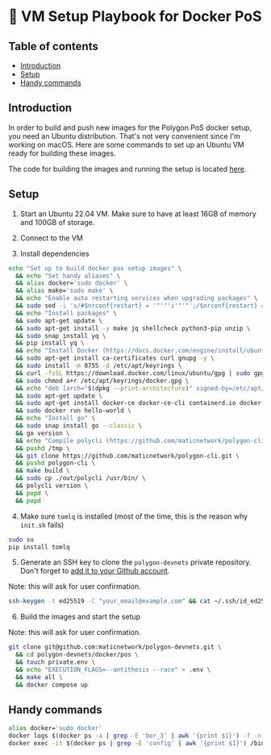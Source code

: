 # 🐳 VM Setup Playbook for Docker PoS

## Table of contents

- [Introduction](#introduction)
- [Setup](#setup)
- [Handy commands](#handy-commands)

## Introduction

In order to build and push new images for the Polygon PoS docker setup, you need an Ubuntu distribution. That's not very convenient since I'm working on macOS. Here are some commands to set up an Ubuntu VM ready for building these images.

The code for building the images and running the setup is located [here](https://github.com/maticnetwork/polygon-devnets/tree/dc43ac13f6fefa8fdaa82574df98727c4ff4b429/docker/pos).

## Setup

1. Start an Ubuntu 22.04 VM. Make sure to have at least 16GB of memory and 100GB of storage.

2. Connect to the VM

3. Install dependencies

```sh
echo "Set up to build docker pos setup images" \
  && echo "Set handy aliases" \
  && alias docker='sudo docker' \
  && alias make='sudo make' \
  && echo "Enable auto restarting services when upgrading packages" \
  && sudo sed -i 's/#$nrconf{restart} = '"'"'i'"'"';/$nrconf{restart} = '"'"'a'"'"';/g' /etc/needrestart/needrestart.conf \
  && echo "Install packages" \
  && sudo apt-get update \
  && sudo apt-get install -y make jq shellcheck python3-pip unzip \
  && sudo snap install yq \
  && pip install yq \
  && echo "Install Docker (https://docs.docker.com/engine/install/ubuntu/)" \
  && sudo apt-get install ca-certificates curl gnupg -y \
  && sudo install -m 0755 -d /etc/apt/keyrings \
  && curl -fsSL https://download.docker.com/linux/ubuntu/gpg | sudo gpg --dearmor -o /etc/apt/keyrings/docker.gpg \
  && sudo chmod a+r /etc/apt/keyrings/docker.gpg \
  && echo "deb [arch="$(dpkg --print-architecture)" signed-by=/etc/apt/keyrings/docker.gpg] https://download.docker.com/linux/ubuntu "$(. /etc/os-release && echo "$VERSION_CODENAME")" stable" | sudo tee /etc/apt/sources.list.d/docker.list > /dev/null \
  && sudo apt-get update \
  && sudo apt-get install docker-ce docker-ce-cli containerd.io docker-buildx-plugin docker-compose-plugin -y \
  && sudo docker run hello-world \
  && echo "Install go" \
  && sudo snap install go --classic \
  && go version \
  && echo "Compile polycli (https://github.com/maticnetwork/polygon-cli)" \
  && pushd /tmp \
  && git clone https://github.com/maticnetwork/polygon-cli.git \
  && pushd polygon-cli \
  && make build \
  && sudo cp ./out/polycli /usr/bin/ \
  && polycli version \
  && popd \
  && popd
```

4. Make sure `tomlq` is installed (most of the time, this is the reason why `init.sh` fails)

```sh
sudo su
pip install tomlq
```

5. Generate an SSH key to clone the `polygon-devnets` private repository. Don't forget to [add it to your Github account](https://github.com/settings/ssh/new).

Note: this will ask for user confirmation.

```sh
ssh-keygen -t ed25519 -C "your_email@example.com" && cat ~/.ssh/id_ed25519.pub
```

6. Build the images and start the setup

Note: this will ask for user confirmation.

```sh
git clone git@github.com:maticnetwork/polygon-devnets.git \
  && cd polygon-devnets/docker/pos \
  && touch private.env \
  && echo "EXECUTION_FLAGS=--antithesis --race" > .env \
  && make all \
  && docker compose up
```

## Handy commands

```sh
alias docker='sudo docker'
docker logs $(docker ps -a | grep -E 'bor_3' | awk '{print $1}') -f -n 10
docker exec -it $(docker ps | grep -E 'config' | awk '{print $1}') /bin/bash
```
